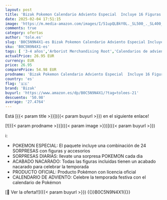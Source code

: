 ```yaml
---
layout: post
title: 'Bizak Pokemon Calendario Adviento Especial  Incluye 16 Figuras y 8 Accesorios para Decorar y Montar  63223066 '
date: 2025-02-04 17:51:15
image: 'https://m.media-amazon.com/images/I/51upQLBkY0L._SL500_._SL400_.jpg'
comments: true
category: ofertas
author: 'tole.es'
slug: 'B0C5N9N4X1-es Bizak Pokemon Calendario Adviento Especial Incluye 16...'
sku: 'B0C5N9N4X1-es'
tags: [ '3-4 años','Arborist Merchandising Root','Calendarios de adviento de juguete','Juegos, juguetes y coleccionables para niños grandes','Juguetes','Juguetes y juegos','Manga y Anime','Pokemon','Self Service','Special Features Stores','adviento','b6d17eda-2c26-45ed-a098-453a9f96e839_0','b6d17eda-2c26-45ed-a098-453a9f96e839_1801','b6d17eda-2c26-45ed-a098-453a9f96e839_2301','bizak','🇪🇸', ]
actualPrice: 26.95 EUR
currency: EUR
price: 26.95
comparePrice: 54.98 EUR
prodname: 'Bizak Pokemon Calendario Adviento Especial  Incluye 16 Figuras y 8 Accesorios para Decorar y Montar  63223066 '
country: 'es'
flag: '🇪🇸'
brand: 'Bizak'
buyurl: 'https://www.amazon.es/dp/B0C5N9N4X1/?tag=tolees-21'
descuento: '50.98'
average: '27.4764'
---
```


Está [{{< param title >}}]({{< param buyurl >}}) en el siguiente enlace!

[![{{< param prodname >}}]({{< param image >}})]({{< param buyurl >}})

ℹ️:

- POKEMON ESPECIAL: El paquete incluye una combinación de 24 SORPRESAS con figuras y accesorios
- SORPRESAS DIARIAS: llevate una sorpresa POKEMON cada dia
- ACABADO NACARADO: Todas las figuras incluidas tienen un acabado nacarado para celebrar la temporada
- PRODUCTO OFICIAL: Producto Pokémon con licencia oficial
- CALENDARIO DE ADVIENTO: Celebre la temporada festiva con el calendario de Pokémon

[🛒 Ver la oferta!!]({{< param buyurl >}})
{{<world>}}B0C5N9N4X1{{</world>}}
